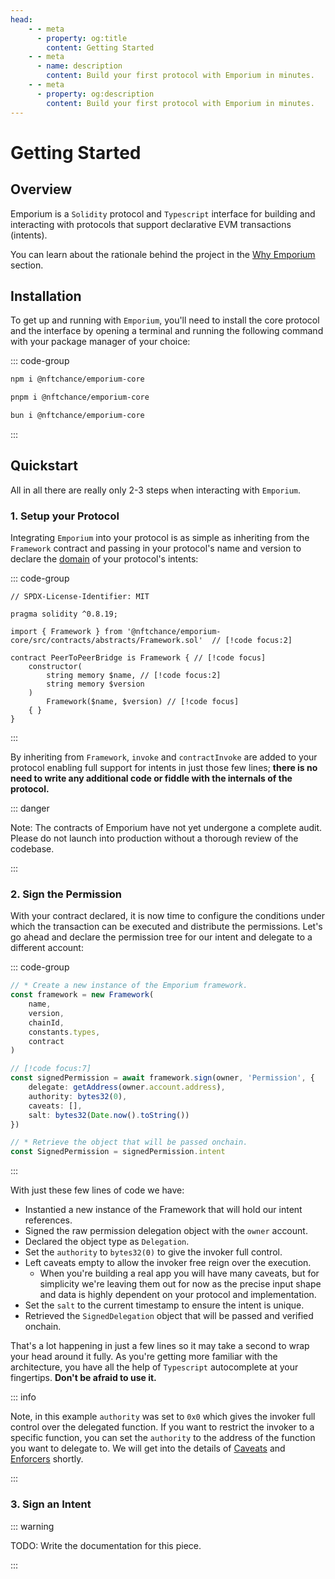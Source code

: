```yaml
---
head:
    - - meta
      - property: og:title
        content: Getting Started
    - - meta
      - name: description
        content: Build your first protocol with Emporium in minutes.
    - - meta
      - property: og:description
        content: Build your first protocol with Emporium in minutes.
---
```


# Getting Started

## Overview

Emporium is a `Solidity` protocol and `Typescript` interface for building and interacting with protocols that support declarative EVM transactions (intents).

You can learn about the rationale behind the project in the [Why Emporium](/introduction/why-emporium) section.

## Installation

To get up and running with `Emporium`, you'll need to install the core protocol and the interface by opening a terminal and running the following command with your package manager of your choice:

::: code-group

```bash [npm]
npm i @nftchance/emporium-core
```

```bash [pnpm]
pnpm i @nftchance/emporium-core
```

```bash [bun]
bun i @nftchance/emporium-core
```

:::

## Quickstart

All in all there are really only 2-3 steps when interacting with `Emporium`.

### 1. Setup your Protocol

Integrating `Emporium` into your protocol is as simple as inheriting from the `Framework` contract and passing in your protocol's name and version to declare the [domain](https://eips.ethereum.org/EIPS/eip-712#definition-of-domainseparator) of your protocol's intents:

::: code-group

```solidity 5,7,9,10,12 [PeerToPeerBridge.sol]
// SPDX-License-Identifier: MIT

pragma solidity ^0.8.19;

import { Framework } from '@nftchance/emporium-core/src/contracts/abstracts/Framework.sol'  // [!code focus:2]

contract PeerToPeerBridge is Framework { // [!code focus]
    constructor(
        string memory $name, // [!code focus:2]
        string memory $version
    )
        Framework($name, $version) // [!code focus]
    { }
}
```

:::

By inheriting from `Framework`, `invoke` and `contractInvoke` are added to your protocol enabling full support for intents in just those few lines; **there is no need to write any additional code or fiddle with the internals of the protocol.**

::: danger

Note: The contracts of Emporium have not yet undergone a complete audit. Please do not launch into production without a thorough review of the codebase.

:::

### 2. Sign the Permission

With your contract declared, it is now time to configure the conditions under which the transaction can be executed and distribute the permissions. Let's go ahead and declare the permission tree for our intent and delegate to a different account:

::: code-group

```typescript 10-16 [./example.ts]
// * Create a new instance of the Emporium framework.
const framework = new Framework(
	name,
	version,
	chainId,
	constants.types,
	contract
)

// [!code focus:7]
const signedPermission = await framework.sign(owner, 'Permission', {
	delegate: getAddress(owner.account.address),
	authority: bytes32(0),
	caveats: [],
	salt: bytes32(Date.now().toString())
})

// * Retrieve the object that will be passed onchain.
const SignedPermission = signedPermission.intent
```

:::

With just these few lines of code we have:

-   Instantied a new instance of the Framework that will hold our intent references.
-   Signed the raw permission delegation object with the `owner` account.
-   Declared the object type as `Delegation`.
-   Set the `authority` to `bytes32(0)` to give the invoker full control.
-   Left caveats empty to allow the invoker free reign over the execution.
    -   When you're building a real app you will have many caveats, but for simplicity we're leaving them out for now as the precise input shape and data is highly dependent on your protocol and implementation.
-   Set the `salt` to the current timestamp to ensure the intent is unique.
-   Retrieved the `SignedDelegation` object that will be passed and verified onchain.

That's a lot happening in just a few lines so it may take a second to wrap your head around it fully. As you're getting more familiar with the architecture, you have all the help of `Typescript` autocomplete at your fingertips. **Don't be afraid to use it.**

::: info

Note, in this example `authority` was set to `0x0` which gives the invoker full control over the delegated function. If you want to restrict the invoker to a specific function, you can set the `authority` to the address of the function you want to delegate to. We will get into the details of [Caveats](/intents/caveats) and [Enforcers](/enforcers) shortly.

:::

### 3. Sign an Intent

::: warning

TODO: Write the documentation for this piece.

:::
